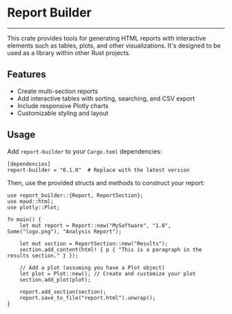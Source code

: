 # Report Builder

--- 


This crate provides tools for generating HTML reports with interactive elements such as tables,
plots, and other visualizations. It's designed to be used as a library within other Rust projects.

## Features

- Create multi-section reports
- Add interactive tables with sorting, searching, and CSV export
- Include responsive Plotly charts
- Customizable styling and layout

## Usage

Add `report-builder` to your `Cargo.toml` dependencies:

```
[dependencies]
report-builder = "0.1.0"  # Replace with the latest version
```

Then, use the provided structs and methods to construct your report:

```
use report_builder::{Report, ReportSection};
use maud::html;
use plotly::Plot;

fn main() {
    let mut report = Report::new("MySoftware", "1.0", Some("logo.png"), "Analysis Report");
    
    let mut section = ReportSection::new("Results");
    section.add_content(html! { p { "This is a paragraph in the results section." } });
    
    // Add a plot (assuming you have a Plot object)
    let plot = Plot::new(); // Create and customize your plot
    section.add_plot(plot);
    
    report.add_section(section);
    report.save_to_file("report.html").unwrap();
}
```